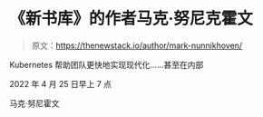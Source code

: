 # 《新书库》的作者马克·努尼克霍文

> 原文：<https://thenewstack.io/author/mark-nunnikhoven/>

Kubernetes 帮助团队更快地实现现代化……甚至在内部

2022 年 4 月 25 日早上 7 点

马克·努尼霍文